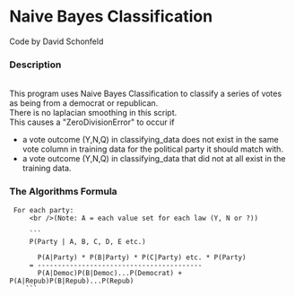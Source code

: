 # Naive Bayes Classification
Code by David Schonfeld

### Description

<br />This program uses Naive Bayes Classification to classify a series of votes as being from a democrat or republican.
<br />There is no laplacian smoothing in this script.
<br />This causes a "ZeroDivisionError" to occur if
- a vote outcome (Y,N,Q) in classifying_data does not exist
       in the same vote column in training data for the political
       party it should match with.
- a vote outcome (Y,N,Q) in classifying_data that did not
       at all exist in the training data.

 ### The Algorithms Formula
     For each party:
         <br />(Note: A = each value set for each law (Y, N or ?))
		 
         ```
		 P(Party | A, B, C, D, E etc.)

           P(A|Party) * P(B|Party) * P(C|Party) etc. * P(Party)
         = -----------------------------------------
           P(A|Democ)P(B|Democ)...P(Democrat) + P(A|Repub)P(B|Repub)...P(Repub)
		```